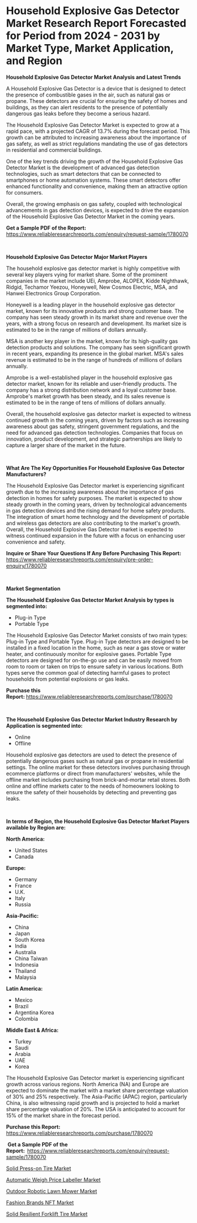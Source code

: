 <p><h1>Household Explosive Gas Detector Market Research Report Forecasted for Period from 2024 -  2031 by Market Type, Market Application, and Region</h1></p><p><strong>Household Explosive Gas Detector Market Analysis and Latest Trends</strong></p>
<p><p>A Household Explosive Gas Detector is a device that is designed to detect the presence of combustible gases in the air, such as natural gas or propane. These detectors are crucial for ensuring the safety of homes and buildings, as they can alert residents to the presence of potentially dangerous gas leaks before they become a serious hazard.</p><p>The Household Explosive Gas Detector Market is expected to grow at a rapid pace, with a projected CAGR of 13.7% during the forecast period. This growth can be attributed to increasing awareness about the importance of gas safety, as well as strict regulations mandating the use of gas detectors in residential and commercial buildings.</p><p>One of the key trends driving the growth of the Household Explosive Gas Detector Market is the development of advanced gas detection technologies, such as smart detectors that can be connected to smartphones or home automation systems. These smart detectors offer enhanced functionality and convenience, making them an attractive option for consumers.</p><p>Overall, the growing emphasis on gas safety, coupled with technological advancements in gas detection devices, is expected to drive the expansion of the Household Explosive Gas Detector Market in the coming years.</p></p>
<p><strong>Get a Sample PDF of the Report:&nbsp;</strong> <a href="https://www.reliableresearchreports.com/enquiry/request-sample/1780070">https://www.reliableresearchreports.com/enquiry/request-sample/1780070</a></p>
<p>&nbsp;</p>
<p><strong>Household Explosive Gas Detector Major Market Players</strong></p>
<p><p>The household explosive gas detector market is highly competitive with several key players vying for market share. Some of the prominent companies in the market include UEi, Amprobe, ALOPEX, Kidde Nighthawk, Ridgid, Techamor Yeezou, Honeywell, New Cosmos Electric, MSA, and Hanwei Electronics Group Corporation.</p><p>Honeywell is a leading player in the household explosive gas detector market, known for its innovative products and strong customer base. The company has seen steady growth in its market share and revenue over the years, with a strong focus on research and development. Its market size is estimated to be in the range of millions of dollars annually.</p><p>MSA is another key player in the market, known for its high-quality gas detection products and solutions. The company has seen significant growth in recent years, expanding its presence in the global market. MSA's sales revenue is estimated to be in the range of hundreds of millions of dollars annually.</p><p>Amprobe is a well-established player in the household explosive gas detector market, known for its reliable and user-friendly products. The company has a strong distribution network and a loyal customer base. Amprobe's market growth has been steady, and its sales revenue is estimated to be in the range of tens of millions of dollars annually.</p><p>Overall, the household explosive gas detector market is expected to witness continued growth in the coming years, driven by factors such as increasing awareness about gas safety, stringent government regulations, and the need for advanced gas detection technologies. Companies that focus on innovation, product development, and strategic partnerships are likely to capture a larger share of the market in the future.</p></p>
<p>&nbsp;</p>
<p><strong>What Are The Key Opportunities For Household Explosive Gas Detector Manufacturers?</strong></p>
<p><p>The Household Explosive Gas Detector market is experiencing significant growth due to the increasing awareness about the importance of gas detection in homes for safety purposes. The market is expected to show steady growth in the coming years, driven by technological advancements in gas detection devices and the rising demand for home safety products. The integration of smart home technology and the development of portable and wireless gas detectors are also contributing to the market's growth. Overall, the Household Explosive Gas Detector market is expected to witness continued expansion in the future with a focus on enhancing user convenience and safety.</p></p>
<p><strong>Inquire or Share Your Questions If Any Before Purchasing This Report:</strong> <a href="https://www.reliableresearchreports.com/enquiry/pre-order-enquiry/1780070">https://www.reliableresearchreports.com/enquiry/pre-order-enquiry/1780070</a></p>
<p>&nbsp;</p>
<p><strong>Market Segmentation</strong></p>
<p><strong>The Household Explosive Gas Detector Market Analysis by types is segmented into:</strong></p>
<p><ul><li>Plug-in Type</li><li>Portable Type</li></ul></p>
<p><p>The Household Explosive Gas Detector Market consists of two main types: Plug-in Type and Portable Type. Plug-in Type detectors are designed to be installed in a fixed location in the home, such as near a gas stove or water heater, and continuously monitor for explosive gases. Portable Type detectors are designed for on-the-go use and can be easily moved from room to room or taken on trips to ensure safety in various locations. Both types serve the common goal of detecting harmful gases to protect households from potential explosions or gas leaks.</p></p>
<p><strong>Purchase this Report:&nbsp;</strong><a href="https://www.reliableresearchreports.com/purchase/1780070">https://www.reliableresearchreports.com/purchase/1780070</a></p>
<p>&nbsp;</p>
<p><strong>The Household Explosive Gas Detector Market Industry Research by Application is segmented into:</strong></p>
<p><ul><li>Online</li><li>Offline</li></ul></p>
<p><p>Household explosive gas detectors are used to detect the presence of potentially dangerous gases such as natural gas or propane in residential settings. The online market for these detectors involves purchasing through ecommerce platforms or direct from manufacturers' websites, while the offline market includes purchasing from brick-and-mortar retail stores. Both online and offline markets cater to the needs of homeowners looking to ensure the safety of their households by detecting and preventing gas leaks.</p></p>
<p>&nbsp;</p>
<p><strong>In terms of Region, the Household Explosive Gas Detector Market Players available by Region are:</strong></p>
<p>
    <p> <strong> North America: </strong>
        <ul>
            <li>United States</li>
            <li>Canada</li>
        </ul>
        </p> 
    <p> <strong> Europe: </strong>
        <ul>
            <li>Germany</li>
            <li>France</li>
            <li>U.K.</li>
            <li>Italy</li>
            <li>Russia</li>
        </ul>
        </p> 
    <p> <strong> Asia-Pacific: </strong>
        <ul>
            <li>China</li>
            <li>Japan</li>
            <li>South Korea</li>
            <li>India</li>
            <li>Australia</li>
            <li>China Taiwan</li>
            <li>Indonesia</li>
            <li>Thailand</li>
            <li>Malaysia</li>
        </ul>
        </p> 
    <p> <strong> Latin America: </strong>
        <ul>
            <li>Mexico</li>
            <li>Brazil</li>
            <li>Argentina Korea</li>
            <li>Colombia</li>
        </ul>
        </p> 
    <p> <strong> Middle East & Africa: </strong>
        <ul>
            <li>Turkey</li>
            <li>Saudi</li>
            <li>Arabia</li>
            <li>UAE</li>
            <li>Korea</li>
        </ul>
    </p>
    </p>
<p><p>The Household Explosive Gas Detector market is experiencing significant growth across various regions. North America (NA) and Europe are expected to dominate the market with a market share percentage valuation of 30% and 25% respectively. The Asia-Pacific (APAC) region, particularly China, is also witnessing rapid growth and is projected to hold a market share percentage valuation of 20%. The USA is anticipated to account for 15% of the market share in the forecast period.</p></p>
<p><strong>Purchase this Report: </strong><a href="https://www.reliableresearchreports.com/purchase/1780070">https://www.reliableresearchreports.com/purchase/1780070</a></p>
<p>&nbsp;<strong>Get a Sample PDF of the Report:&nbsp;&nbsp;</strong><a href="https://www.reliableresearchreports.com/enquiry/request-sample/1780070">https://www.reliableresearchreports.com/enquiry/request-sample/1780070</a></p>
<p><strong></strong></p>
<p><p><a href="https://issuu.com/reportprime-2/docs/solid-press-on-tire-market-size-2030.pptx">Solid Press-on Tire Market</a></p><p><a href="https://github.com/tamvrosiya/Market-Research-Report-List-2/blob/main/automatic-weigh-price-labeller-market.md">Automatic Weigh Price Labeller Market</a></p><p><a href="https://github.com/pizolina/Market-Research-Report-List-3/blob/main/outdoor-robotic-lawn-mower-market.md">Outdoor Robotic Lawn Mower Market</a></p><p><a href="https://medium.com/@reganklocko456458/fashion-brands-nft-market-outlook-industry-overview-and-forecast-2024-to-2031-88e514febd74">Fashion Brands NFT Market</a></p><p><a href="https://issuu.com/reportprime-2/docs/solid-resilient-forklift-tire-market-size-2030.ppt">Solid Resilient Forklift Tire Market</a></p></p>